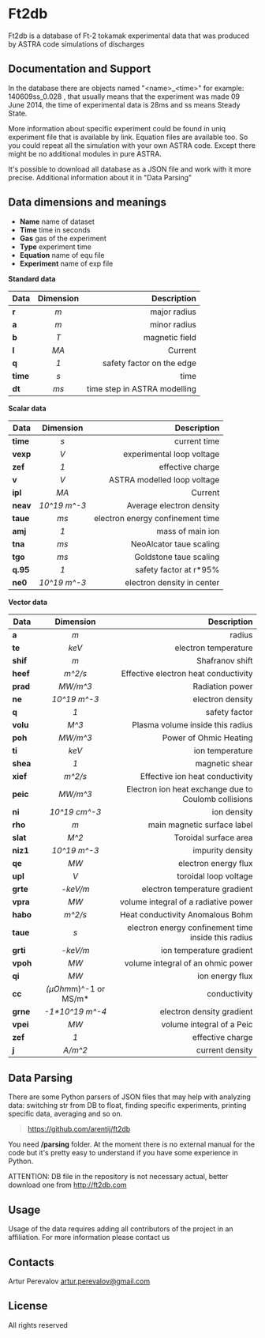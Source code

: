 Ft2db
================

Ft2db is a database of Ft-2 tokamak experimental data that was produced by ASTRA code simulations of discharges

Documentation and Support
-------------------------
In the database there are objects named "\<name>_\<time>" for example: 140609ss\_0.028 , that usually means 
that the experiment was made 09 June 2014, the time of experimental data is 28ms and ss means Steady State. 

More information about specific experiment could be found in uniq experiment file that is available by link.
Equation files are available too. So you could repeat all the simulation with your own ASTRA code. Except there might be no additional modules in pure ASTRA. 

It's possible to download all database as a JSON file and work with it more precise. Additional information about it in "Data Parsing" 


Data dimensions and meanings
-------------


* __Name__ name of dataset
* __Time__ time in seconds
* __Gas__ gas of the experiment
* __Type__ experiment time
* __Equation__ name of equ file
* __Experiment__ name of exp file


__Standard data__

| Data        | Dimension           | Description  |
| ------------- |:-------------:| -----:|
|	**r**	|	*m*	|	major radius	|
|	**a**	|	*m*	|	minor radius	|
|	**b**	|	*T*	|	magnetic field	|
|	**I**	|	*MA*	|	Current	|
|	**q**	|	*1*	|	safety factor on the edge	|
|	**time** | *s*	|	time	|
|	**dt**	|	*ms*	|	time step in ASTRA modelling	|


__Scalar data__

| Data        | Dimension           | Description  |
| ------------- |:-------------:| -----:|
| **time**|	*s*|	current time|
| **vexp**|	*V*|	experimental loop voltage|
| **zef**|	*1*|	effective charge|
| **v**|	*V*    |	ASTRA modelled loop voltage|
| **ipl**|	*MA*|	Current|
| **neav**|	*10^19 m^-3*|	Average electron density|
| **taue**|	*ms*|	electron energy confinement time|
| **amj**|	*1*|	mass of main ion|
| **tna**|	*ms*|	NeoAlcator taue scaling|
| **tgo**|	*ms*|	Goldstone taue scaling|
| **q.95**|	*1*|	safety factor at r\*95%|
| **ne0**|	*10^19 m^-3*|	electron density in center| 



__Vector data__

| Data        | Dimension           | Description  |
| ------------- |:-------------:| -----:|
|	**a**	|	*m*	|	radius	|
|	**te**	|	*keV*	|	electron temperature	|
|	**shif**	|	*m*	|	Shafranov shift	|
|	**heef**	|	*m^2/s*	|	Effective electron heat conductivity	|
|	**prad**	|	*MW/m^3*	|	Radiation power	|
|	**ne**	|	*10^19 m^-3*	|	electron density	|
|	**q**	|	*1*	|	safety factor	|
|	**volu**	| *M^3*	|	Plasma volume inside this radius	|
|	**poh**	|	*MW/m^3*	|	Power of Ohmic Heating	|
|	**ti**	|	*keV*	|	ion temperature	|
|	**shea**	|	*1*	|	magnetic shear	|
|	**xief**	|	*m^2/s*	|	Effective ion heat conductivity	|
|	**peic**	|	*MW/m^3*	|	Electron ion heat exchange due to Coulomb collisions	|
|	**ni**	|	*10^19 cm^-3*	|	ion density	|
|	**rho**	|	*m*	|	main magnetic surface label	|
|	**slat**	|	*M^2*	|	Toroidal surface area	|
|	**niz1**	|	*10^19 m^-3*	|	impurity density	|
|	**qe**	|	*MW*	|	electron energy flux	|
|	**upl**	|	*V*	|	toroidal loop voltage	|
|	**grte**	|	*-keV/m*	|	electron temperature gradient	|
|	**vpra**	|	*MW*	|	volume integral of a radiative power	|
|	**habo**	|	*m^2/s*	|	Heat conductivity Anomalous Bohm	|
|	**taue**	|	*s*	|	electron energy confinement time inside this radius	|
|	**grti**	|	*-keV/m*	|	ion temperature gradient	|
|	**vpoh**	|	*MW*	|	volume integral of an ohmic power	|
|	**qi**	|	*MW*	|	ion energy flux	|
|	**cc**	| *(µOhm*m)^-1 or MS/m* 	|	conductivity	|
|	**grne**	|	*-1\*10^19 m^-4*	|	electron density gradient	|
|	**vpei**	|	*MW*	|	volume integral of a Peic	|
|	**zef**	|	*1*	|	effective charge	|
|	**j**	|	*A/m^2*	|	current density	|


Data Parsing
------------

There are some Python parsers of JSON files that may help with analyzing data: switching str from DB to float, 
finding specific experiments, printing specific data, averaging and so on.   

> https://github.com/arentij/ft2db

You need __/parsing__ folder. At the moment there is no external manual for the code but it's pretty easy to understand 
if you have some experience in Python.

ATTENTION: DB file in the repository is not necessary actual, better download one from  http://ft2db.com 

 

Usage
------------

Usage of the data requires adding all contributors of the project in an affiliation. For more information please contact us      

Contacts
-------

Artur Perevalov artur.perevalov@gmail.com

License
-------

All rights reserved


